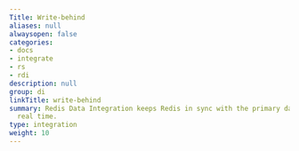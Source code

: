 ```yaml
---
Title: Write-behind
aliases: null
alwaysopen: false
categories:
- docs
- integrate
- rs
- rdi
description: null
group: di
linkTitle: write-behind
summary: Redis Data Integration keeps Redis in sync with the primary database in near
  real time.
type: integration
weight: 10
---
```


